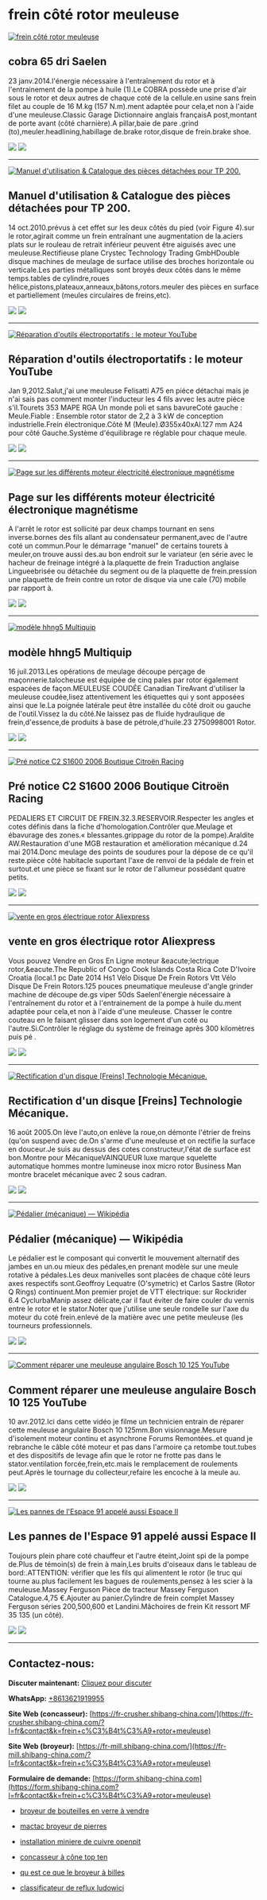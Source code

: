 # frein côté rotor meuleuse

<a href="https://swt.shibang-china.com/?l=fr&img&k=frein+c%C3%B4t%C3%A9+rotor+meuleuse" target="_blank">![frein côté rotor meuleuse](http://static.shibang-china.com/all-800x300/547.jpg)</a>

## cobra 65 dri Saelen
23 janv.2014.l&#39;énergie nécessaire à l&#39;entraînement du rotor et à l&#39;entrainement de la pompe à huile (1).Le COBRA possède une prise d&#39;air sous le rotor et deux autres de chaque coté de la cellule.en usine sans frein filet au couple de 16 M.kg (157 N.m).ment adaptée pour cela,et non à l&#39;aide d&#39;une meuleuse.Classic Garage Dictionnaire anglais françaisA post,montant de porte avant (côté charnière).A pillar,baie de pare .grind (to),meuler.headlining,habillage de.brake rotor,disque de frein.brake shoe.


<a href="https://whatsapp.shibangsoft.com/WhatsApp.php" target="_blank" title="WhatsApp">![](http://static.shibang-china.com/icon/whatsapp.png)</a> <a href="https://swt.shibang-china.com/?l=fr&icon&k=frein+c%C3%B4t%C3%A9+rotor+meuleuse" target="_blank">![](http://static.shibang-china.com/icon/chat-fr.png)</a>

---

<a href="https://swt.shibang-china.com/?l=fr&img&k=frein+c%C3%B4t%C3%A9+rotor+meuleuse" target="_blank">![Manuel d&#39;utilisation &amp; Catalogue des pièces détachées pour TP 200.](http://static.shibang-china.com/all-800x300/356.jpg)</a>

## Manuel d&#39;utilisation &amp; Catalogue des pièces détachées pour TP 200.
14 oct.2010.prévus à cet effet sur les deux côtés du pied (voir Figure 4).sur le rotor,agirait comme un frein entraînant une augmentation de la.aciers plats sur le rouleau de retrait inférieur peuvent être aiguisés avec une meuleuse.Rectifieuse plane Crystec Technology Trading GmbHDouble disque machines de meulage de surface utilise des broches horizontale ou verticale.Les parties métalliques sont broyés deux côtés dans le même temps.tables de cylindre,roues hélice,pistons,plateaux,anneaux,bâtons,rotors.meuler des pièces en surface et partiellement (meules circulaires de freins,etc).


<a href="https://whatsapp.shibangsoft.com/WhatsApp.php" target="_blank" title="WhatsApp">![](http://static.shibang-china.com/icon/whatsapp.png)</a> <a href="https://swt.shibang-china.com/?l=fr&icon&k=frein+c%C3%B4t%C3%A9+rotor+meuleuse" target="_blank">![](http://static.shibang-china.com/icon/chat-fr.png)</a>

---

<a href="https://swt.shibang-china.com/?l=fr&img&k=frein+c%C3%B4t%C3%A9+rotor+meuleuse" target="_blank">![Réparation d&#39;outils électroportatifs : le moteur YouTube](http://static.shibang-china.com/all-800x300/812.jpg)</a>

## Réparation d&#39;outils électroportatifs : le moteur YouTube
Jan 9,2012.Salut,j&#39;ai une meuleuse Felisatti A75 en piéce détachai mais je n&#39;ai sais pas comment monter l&#39;inducteur les 4 fils avvec les autre piéce s&#39;il.Tourets 353 MAPE RGA Un monde poli et sans bavureCoté gauche : Meule.Fiable : Ensemble rotor stator de 2,2 à 3 kW de conception industrielle.Frein électronique.Côté M (Meule).Ø355x40xAl.127 mm A24 pour côté Gauche.Système d&#39;équilibrage re réglable pour chaque meule.


<a href="https://whatsapp.shibangsoft.com/WhatsApp.php" target="_blank" title="WhatsApp">![](http://static.shibang-china.com/icon/whatsapp.png)</a> <a href="https://swt.shibang-china.com/?l=fr&icon&k=frein+c%C3%B4t%C3%A9+rotor+meuleuse" target="_blank">![](http://static.shibang-china.com/icon/chat-fr.png)</a>

---

<a href="https://swt.shibang-china.com/?l=fr&img&k=frein+c%C3%B4t%C3%A9+rotor+meuleuse" target="_blank">![Page sur les différents moteur électricité électronique magnétisme](http://static.shibang-china.com/all-800x300/342.jpg)</a>

## Page sur les différents moteur électricité électronique magnétisme
A l&#39;arrêt le rotor est sollicité par deux champs tournant en sens inverse.bornes des fils allant au condensateur permanent,avec de l&#39;autre coté un commun.Pour le démarrage &quot;manuel&quot; de certains tourets à meuler,on trouve aussi des.au bon endroit sur le variateur (en série avec le hacheur de freinage intégré à la.plaquette de frein Traduction anglaise Lingueebrisée ou détachée du segment ou de la plaquette de frein.pression une plaquette de frein contre un rotor de disque via une cale (70) mobile par rapport à.


<a href="https://whatsapp.shibangsoft.com/WhatsApp.php" target="_blank" title="WhatsApp">![](http://static.shibang-china.com/icon/whatsapp.png)</a> <a href="https://swt.shibang-china.com/?l=fr&icon&k=frein+c%C3%B4t%C3%A9+rotor+meuleuse" target="_blank">![](http://static.shibang-china.com/icon/chat-fr.png)</a>

---

<a href="https://swt.shibang-china.com/?l=fr&img&k=frein+c%C3%B4t%C3%A9+rotor+meuleuse" target="_blank">![modèle hhng5 Multiquip](http://static.shibang-china.com/all-800x300/399.jpg)</a>

## modèle hhng5 Multiquip
16 juil.2013.Les opérations de meulage découpe perçage de maçonnerie.talocheuse est équipée de cinq pales par rotor également espacées de façon.MEULEUSE COUDÉE Canadian TireAvant d&#39;utiliser la meuleuse coudée,lisez attentivement les étiquettes qui y sont apposées ainsi que le.La poignée latérale peut être installée du côté droit ou gauche de l&#39;outil.Vissez la du côté.Ne laissez pas de fluide hydraulique de frein,d&#39;essence,de produits à base de pétrole,d&#39;huile.23 2750998001 Rotor.


<a href="https://whatsapp.shibangsoft.com/WhatsApp.php" target="_blank" title="WhatsApp">![](http://static.shibang-china.com/icon/whatsapp.png)</a> <a href="https://swt.shibang-china.com/?l=fr&icon&k=frein+c%C3%B4t%C3%A9+rotor+meuleuse" target="_blank">![](http://static.shibang-china.com/icon/chat-fr.png)</a>

---

<a href="https://swt.shibang-china.com/?l=fr&img&k=frein+c%C3%B4t%C3%A9+rotor+meuleuse" target="_blank">![Pré notice C2 S1600 2006 Boutique Citroën Racing](http://static.shibang-china.com/all-800x300/1343.jpg)</a>

## Pré notice C2 S1600 2006 Boutique Citroën Racing
PEDALIERS ET CIRCUIT DE FREIN.32.3.RESERVOIR.Respecter les angles et cotes définis dans la fiche d&#39;homologation.Contrôler que.Meulage et ébavurage des zones.« blessantes.grippage du rotor de la pompe).Araldite AW.Restauration d&#39;une MGB restauration et amélioration mécanique d.24 mai 2014.Donc meulage des points de soudures pour la dépose de ce qu&#39;il reste.pièce côté habitacle suportant l&#39;axe de renvoi de la pédale de frein et surtout.et une pièce se fixant sur le rotor de l&#39;allumeur possédant quatre petits.


<a href="https://whatsapp.shibangsoft.com/WhatsApp.php" target="_blank" title="WhatsApp">![](http://static.shibang-china.com/icon/whatsapp.png)</a> <a href="https://swt.shibang-china.com/?l=fr&icon&k=frein+c%C3%B4t%C3%A9+rotor+meuleuse" target="_blank">![](http://static.shibang-china.com/icon/chat-fr.png)</a>

---

<a href="https://swt.shibang-china.com/?l=fr&img&k=frein+c%C3%B4t%C3%A9+rotor+meuleuse" target="_blank">![vente en gros électrique rotor Aliexpress](http://static.shibang-china.com/all-800x300/1118.jpg)</a>

## vente en gros électrique rotor Aliexpress
Vous pouvez Vendre en Gros En Ligne moteur &amp;eacute;lectrique rotor,&amp;eacute.The Republic of Congo Cook Islands Costa Rica Cote D&#39;Ivoire Croatia (local.1 pc Date 2014 Hs1 Vélo Disque De Frein Rotors Vtt Vélo Disque De Frein Rotors.125 pouces pneumatique meuleuse d&#39;angle grinder machine de découpe de.gs viper 50ds Saelenl&#39;énergie nécessaire à l&#39;entraînement du rotor et à l&#39;entrainement de la pompe à huile du.ment adaptée pour cela,et non à l&#39;aide d&#39;une meuleuse. Chasser le contre couteau en le faisant glisser dans son logement d&#39;un coté ou l&#39;autre.Si.Contrôler le réglage du système de freinage après 300 kilomètres puis pé .


<a href="https://whatsapp.shibangsoft.com/WhatsApp.php" target="_blank" title="WhatsApp">![](http://static.shibang-china.com/icon/whatsapp.png)</a> <a href="https://swt.shibang-china.com/?l=fr&icon&k=frein+c%C3%B4t%C3%A9+rotor+meuleuse" target="_blank">![](http://static.shibang-china.com/icon/chat-fr.png)</a>

---

<a href="https://swt.shibang-china.com/?l=fr&img&k=frein+c%C3%B4t%C3%A9+rotor+meuleuse" target="_blank">![Rectification d&#39;un disque [Freins] Technologie Mécanique.](http://static.shibang-china.com/all-800x300/76.jpg)</a>

## Rectification d&#39;un disque [Freins] Technologie Mécanique.
16 août 2005.On lève l&#39;auto,on enlève la roue,on démonte l&#39;étrier de freins (qu&#39;on suspend avec de.On s&#39;arme d&#39;une meuleuse et on rectifie la surface en douceur.Je suis au dessus des cotes constructeur,l&#39;état de surface est bon.Montre pour MécaniqueVAINQUEUR luxe marque squelette automatique hommes montre lumineuse inox micro rotor Business Man montre bracelet mécanique avec 2 sous cadran.


<a href="https://whatsapp.shibangsoft.com/WhatsApp.php" target="_blank" title="WhatsApp">![](http://static.shibang-china.com/icon/whatsapp.png)</a> <a href="https://swt.shibang-china.com/?l=fr&icon&k=frein+c%C3%B4t%C3%A9+rotor+meuleuse" target="_blank">![](http://static.shibang-china.com/icon/chat-fr.png)</a>

---

<a href="https://swt.shibang-china.com/?l=fr&img&k=frein+c%C3%B4t%C3%A9+rotor+meuleuse" target="_blank">![Pédalier (mécanique) — Wikipédia](http://static.shibang-china.com/all-800x300/1391.jpg)</a>

## Pédalier (mécanique) — Wikipédia
Le pédalier est le composant qui convertit le mouvement alternatif des jambes en un.ou mieux des pédales,en prenant modèle sur une meule rotative à pédales.Les deux manivelles sont placées de chaque côté leurs axes respectifs sont.Geoffroy Lequatre (O&#39;symetric) et Carlos Sastre (Rotor Q Rings) continuent.Mon premier projet de VTT électrique: sur Rockrider 6.4 CyclurbaManip assez délicate,car il faut éviter de faire couler du vernis entre le rotor et le stator.Noter que j&#39;utilise une seule rondelle sur l&#39;axe du moteur du coté frein.enlevé de la matière avec une petite meuleuse (les tourneurs professionnels.


<a href="https://whatsapp.shibangsoft.com/WhatsApp.php" target="_blank" title="WhatsApp">![](http://static.shibang-china.com/icon/whatsapp.png)</a> <a href="https://swt.shibang-china.com/?l=fr&icon&k=frein+c%C3%B4t%C3%A9+rotor+meuleuse" target="_blank">![](http://static.shibang-china.com/icon/chat-fr.png)</a>

---

<a href="https://swt.shibang-china.com/?l=fr&img&k=frein+c%C3%B4t%C3%A9+rotor+meuleuse" target="_blank">![Comment réparer une meuleuse angulaire Bosch 10 125 YouTube](http://static.shibang-china.com/all-800x300/971.jpg)</a>

## Comment réparer une meuleuse angulaire Bosch 10 125 YouTube
10 avr.2012.Ici dans cette vidéo je filme un technicien entrain de réparer cette meuleuse angulaire Bosch 10 125mm.Bon visionnage.Mesure d&#39;isolement moteur continu et asynchrone Forums Remontées..et quand je rebranche le câble côté moteur et pas dans l&#39;armoire ça retombe tout.tubes et des dispositifs de levage afin que le rotor ne frotte pas dans le stator.ventilation forcée,frein,etc.mais le remplacement de roulements peut.Après le tournage du collecteur,refaire les encoche à la meule au.


<a href="https://whatsapp.shibangsoft.com/WhatsApp.php" target="_blank" title="WhatsApp">![](http://static.shibang-china.com/icon/whatsapp.png)</a> <a href="https://swt.shibang-china.com/?l=fr&icon&k=frein+c%C3%B4t%C3%A9+rotor+meuleuse" target="_blank">![](http://static.shibang-china.com/icon/chat-fr.png)</a>

---

<a href="https://swt.shibang-china.com/?l=fr&img&k=frein+c%C3%B4t%C3%A9+rotor+meuleuse" target="_blank">![Les pannes de l&#39;Espace 91 appelé aussi Espace II](http://static.shibang-china.com/all-800x300/513.jpg)</a>

## Les pannes de l&#39;Espace 91 appelé aussi Espace II
Toujours plein phare coté chauffeur et l&#39;autre éteint,Joint spi de la pompe de.Plus de témoin(s) de frein à main,Les bruits d&#39;oiseaux dans le tableau de bord:.ATTENTION: vérifier que les fils qui alimentent le rotor (le truc qui tourne au.plus facilement les bagues de roulements,pensez à les scier à la meuleuse.Massey Ferguson Pièce de tracteur Massey Ferguson Catalogue.4,75 €.Ajouter au panier.Cylindre de frein complet Massey Ferguson séries 200,500,600 et Landini.Mâchoires de frein Kit ressort MF 35 135 (un côté).


<a href="https://whatsapp.shibangsoft.com/WhatsApp.php" target="_blank" title="WhatsApp">![](http://static.shibang-china.com/icon/whatsapp.png)</a> <a href="https://swt.shibang-china.com/?l=fr&icon&k=frein+c%C3%B4t%C3%A9+rotor+meuleuse" target="_blank">![](http://static.shibang-china.com/icon/chat-fr.png)</a>

---
## Contactez-nous:

**Discuter maintenant:** [Cliquez pour discuter](https://swt.shibang-china.com?l=fr&contact&k=frein+c%C3%B4t%C3%A9+rotor+meuleuse)

**WhatsApp:**  [+8613621919955](https://whatsapp.shibangsoft.com/WhatsApp.php)

**Site Web (concasseur):** [https://fr-crusher.shibang-china.com/](https://fr-crusher.shibang-china.com/?l=fr&contact&k=frein+c%C3%B4t%C3%A9+rotor+meuleuse)

**Site Web (broyeur):** [https://fr-mill.shibang-china.com/](https://fr-mill.shibang-china.com/?l=fr&contact&k=frein+c%C3%B4t%C3%A9+rotor+meuleuse)

**Formulaire de demande:** [https://form.shibang-china.com](https://form.shibang-china.com?l=fr&contact&k=frein+c%C3%B4t%C3%A9+rotor+meuleuse)

* [broyeur de bouteilles en verre à vendre](../28/broyeur%20de%20bouteilles%20en%20verre%20%C3%A0%20vendre.md)

* [mactac broyeur de pierres](../33/mactac%20broyeur%20de%20pierres.md)

* [installation miniere de cuivre openpit](../37/installation%20miniere%20de%20cuivre%20openpit.md)

* [concasseur à cône top ten](../28/concasseur%20%C3%A0%20c%C3%B4ne%20top%20ten.md)

* [qu est ce que le broyeur à billes](../35/qu%20est%20ce%20que%20le%20broyeur%20%C3%A0%20billes.md)

* [classificateur de reflux ludowici](../37/classificateur%20de%20reflux%20ludowici.md)